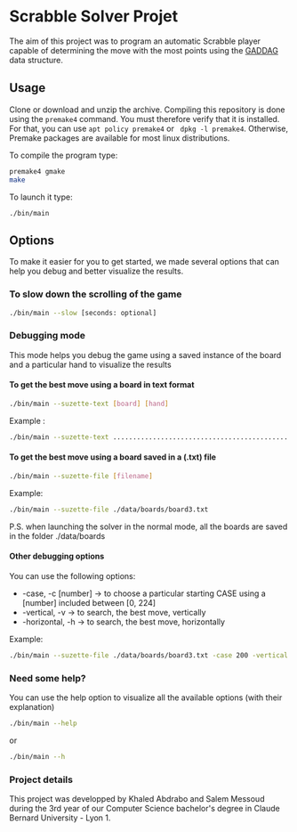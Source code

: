 # Scrabble Solver Projet
The aim of this project was to program an automatic Scrabble player capable of determining the move with the most points using the [GADDAG](https://en.wikipedia.org/wiki/GADDAG) data structure.

## Usage
Clone or download and unzip the archive. Compiling this repository is done using the `premake4` command. You must therefore verify that it is installed. For that, you can use ```apt policy premake4``` or ``` dpkg -l premake4```. Otherwise, Premake packages are available for most linux distributions.

To compile the program type:
```bash
premake4 gmake
make
```
To launch it type:
```
./bin/main
```

## Options
To make it easier for you to get started, we made several options that can help you debug and better visualize the results.
 
### To slow down the scrolling of the game
```bash
./bin/main --slow [seconds: optional]
```
### Debugging mode
This mode helps you debug the game using a saved instance of the board and a particular hand to visualize the results
#### To get the best move using a board in text format
```bash
./bin/main --suzette-text [board] [hand]
```
Example :
```bash
./bin/main --suzette-text ................................................................................................................B.........P....A.........E....T.........R....E.........L....A.........ESBROUFA.......R........................... EELMSTT
```
 
#### To get the best move using a board saved in a (.txt) file
```bash
./bin/main --suzette-file [filename]
```
Example:
```bash
./bin/main --suzette-file ./data/boards/board3.txt
```
P.S. when launching the solver in the normal mode, all the boards are saved in the folder ./data/boards

#### Other debugging options
You can use the following options: 

  - -case, -c [number] -> to choose a particular starting CASE using a [number] included between [0, 224]
  - -vertical, -v      -> to search, the best move, vertically
  - -horizontal, -h    -> to search, the best move, horizontally
  
Example:
```bash
./bin/main --suzette-file ./data/boards/board3.txt -case 200 -vertical
```

### Need some help?
You can use the help option to visualize all the available options (with their explanation)
```bash
./bin/main --help
```
or
```bash
./bin/main --h
```

### Project details
This project was developped by Khaled Abdrabo and Salem Messoud during the 3rd year of our Computer Science bachelor's degree in Claude Bernard University - Lyon 1.

